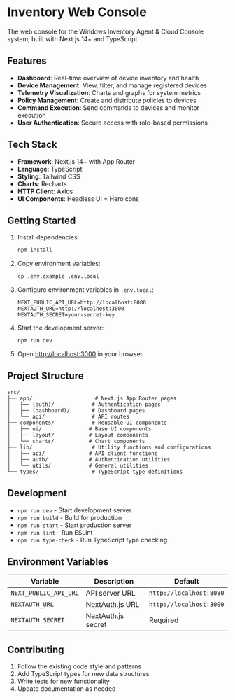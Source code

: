# Inventory Web Console

The web console for the Windows Inventory Agent & Cloud Console system, built with Next.js 14+ and TypeScript.

## Features

- **Dashboard**: Real-time overview of device inventory and health
- **Device Management**: View, filter, and manage registered devices
- **Telemetry Visualization**: Charts and graphs for system metrics
- **Policy Management**: Create and distribute policies to devices
- **Command Execution**: Send commands to devices and monitor execution
- **User Authentication**: Secure access with role-based permissions

## Tech Stack

- **Framework**: Next.js 14+ with App Router
- **Language**: TypeScript
- **Styling**: Tailwind CSS
- **Charts**: Recharts
- **HTTP Client**: Axios
- **UI Components**: Headless UI + Heroicons

## Getting Started

1. Install dependencies:
   ```bash
   npm install
   ```

2. Copy environment variables:
   ```bash
   cp .env.example .env.local
   ```

3. Configure environment variables in `.env.local`:
   ```
   NEXT_PUBLIC_API_URL=http://localhost:8080
   NEXTAUTH_URL=http://localhost:3000
   NEXTAUTH_SECRET=your-secret-key
   ```

4. Start the development server:
   ```bash
   npm run dev
   ```

5. Open [http://localhost:3000](http://localhost:3000) in your browser.

## Project Structure

```
src/
├── app/                    # Next.js App Router pages
│   ├── (auth)/            # Authentication pages
│   ├── (dashboard)/       # Dashboard pages
│   └── api/               # API routes
├── components/            # Reusable UI components
│   ├── ui/               # Base UI components
│   ├── layout/           # Layout components
│   └── charts/           # Chart components
├── lib/                   # Utility functions and configurations
│   ├── api/              # API client functions
│   ├── auth/             # Authentication utilities
│   └── utils/            # General utilities
└── types/                 # TypeScript type definitions
```

## Development

- `npm run dev` - Start development server
- `npm run build` - Build for production
- `npm run start` - Start production server
- `npm run lint` - Run ESLint
- `npm run type-check` - Run TypeScript type checking

## Environment Variables

| Variable | Description | Default |
|----------|-------------|---------|
| `NEXT_PUBLIC_API_URL` | API server URL | `http://localhost:8080` |
| `NEXTAUTH_URL` | NextAuth.js URL | `http://localhost:3000` |
| `NEXTAUTH_SECRET` | NextAuth.js secret | Required |

## Contributing

1. Follow the existing code style and patterns
2. Add TypeScript types for new data structures
3. Write tests for new functionality
4. Update documentation as needed